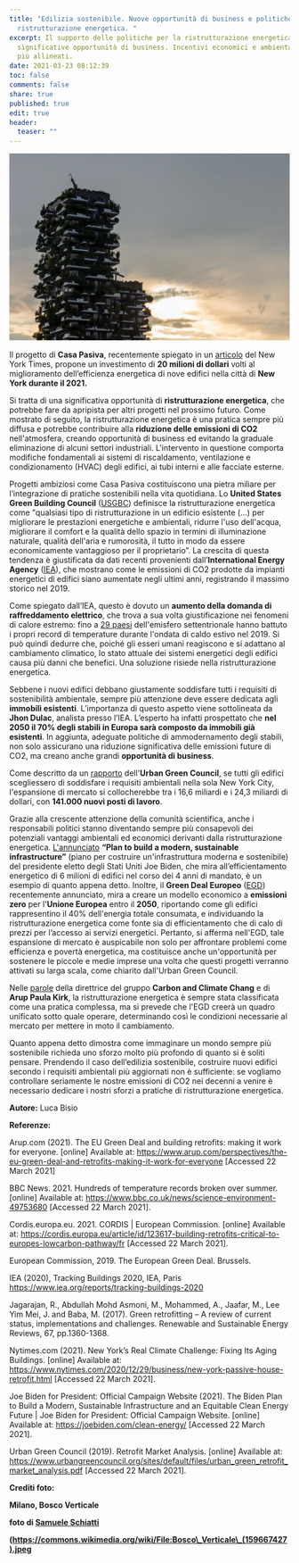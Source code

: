 ```yaml
---
title: "Edilizia sostenibile. Nuove opportunità di business e politiche per la
  ristrutturazione energetica. "
excerpt: Il supporto delle politiche per la ristrutturazione energetica offre
  significative opportunità di business. Incentivi economici e ambientali sempre
  più allineati.
date: 2021-03-23 08:12:39
toc: false
comments: false
share: true
published: true
edit: true
header:
  teaser: ""
---
```

![](/assets/images/181683.webp)

Il progetto di **Casa Pasiva**, recentemente spiegato in un [articolo](https://www.nytimes.com/2020/12/29/business/new-york-passive-house-retrofit.html) del New York Times, propone un investimento di **20 milioni di dollari** volti al miglioramento dell’efficienza energetica di nove edifici nella città di **New York durante il 2021.** 

Si tratta di una significativa opportunità di **ristrutturazione energetica**, che potrebbe fare da apripista per altri progetti nel prossimo futuro. Come mostrato di seguito, la ristrutturazione energetica è una pratica sempre più diffusa e potrebbe contribuire alla **riduzione delle emissioni di CO2** nell'atmosfera, creando opportunità di business ed evitando la graduale eliminazione di alcuni settori industriali. L'intervento in questione comporta modifiche fondamentali ai sistemi di riscaldamento, ventilazione e condizionamento (HVAC) degli edifici, ai tubi interni e alle facciate esterne.

Progetti ambiziosi come Casa Pasiva costituiscono una pietra miliare per l’integrazione di pratiche sostenibili nella vita quotidiana. Lo **United States Green Building Council** ([USGBC](https://www.sciencedirect.com/science/article/pii/S1364032116305846?casa_token=87AyCtDrTHAAAAAA:YhHCz0YeBYMCx7qtpjf6eQw_7QuCibmau4jkl4p1sxDlvnx6IkRN7CZqKIsyVVH7y4TIgR3_UA#bib23)) definisce la ristrutturazione energetica come "qualsiasi tipo di ristrutturazione in un edificio esistente (…) per migliorare le prestazioni energetiche e ambientali, ridurre l'uso dell'acqua, migliorare il comfort e la qualità dello spazio in termini di illuminazione naturale, qualità dell'aria e rumorosità, il tutto in modo da essere economicamente vantaggioso per il proprietario”. La crescita di questa tendenza è giustificata da dati recenti provenienti dall’**International Energy Agency** ([IEA](https://www.iea.org/reports/tracking-buildings-2020)), che mostrano come le emissioni di CO2 prodotte da impianti energetici di edifici siano aumentate negli ultimi anni, registrando il massimo storico nel 2019. 

Come spiegato dall’IEA, questo è dovuto un **aumento della domanda di raffreddamento elettrico**, che trova a sua volta giustificazione nei fenomeni di calore estremo: fino a [29 paesi](https://www.bbc.com/news/science-environment-49753680) dell'emisfero settentrionale hanno battuto i propri record di temperature durante l'ondata di caldo estivo nel 2019. Si può quindi dedurre che, poiché gli esseri umani reagiscono e si adattano al cambiamento climatico, lo stato attuale dei sistemi energetici degli edifici causa più danni che benefici. Una soluzione risiede nella ristrutturazione energetica. 

Sebbene i nuovi edifici debbano giustamente soddisfare tutti i requisiti di sostenibilità ambientale, sempre più attenzione deve essere dedicata agli **immobili esistenti**. L’importanza di questo aspetto viene sottolineata da **Jhon Dulac**, analista presso l’IEA. L’esperto ha infatti prospettato che **nel 2050 il 70% degli stabili in Europa sarà composto da immobili già esistenti**. In aggiunta, adeguate politiche di ammodernamento degli stabili, non solo assicurano una riduzione significativa delle emissioni future di CO2, ma creano anche grandi **opportunità di business**. 

Come descritto da un [rapporto](https://www.urbangreencouncil.org/sites/default/files/urban_green_retrofit_market_analysis.pdf) dell'**Urban Green Council**, se tutti gli edifici scegliessero di soddisfare i requisiti ambientali nella sola New York City, l'espansione di mercato si collocherebbe tra i 16,6 miliardi e i 24,3 miliardi di dollari, con **141.000 nuovi posti di lavoro**.

Grazie alla crescente attenzione della comunità scientifica, anche i responsabili politici stanno diventando sempre più consapevoli dei potenziali vantaggi ambientali ed economici derivanti dalla ristrutturazione energetica. [L'annunciato](https://joebiden.com/clean-energy/) **“Plan to build a modern, sustainable infrastructure”** (piano per costruire un'infrastruttura moderna e sostenibile) del presidente eletto degli Stati Uniti Joe Biden, che mira all’efficientamento energetico di 6 milioni di edifici nel corso dei 4 anni di mandato, è un esempio di quanto appena detto. Inoltre, il **Green Deal Europeo** ([EGD](https://eur-lex.europa.eu/resource.html?uri=cellar:b828d165-1c22-11ea-8c1f-01aa75ed71a1.0002.02/DOC_1&format=PDF)) recentemente annunciato, mira a creare un modello economico a **emissioni zero** per l'**Unione Europea** entro il **2050**, riportando come gli edifici rappresentino il 40% dell'energia totale consumata, e individuando la ristrutturazione energetica come fonte sia di efficientamento che di calo di prezzi per l’accesso ai servizi energetici. Pertanto, si afferma nell'EGD, tale espansione di mercato è auspicabile non solo per affrontare problemi come efficienza e povertà energetica, ma costituisce anche un'opportunità per sostenere le piccole e medie imprese una volta che questi progetti verranno attivati su larga scala, come chiarito dall'Urban Green Council. 

Nelle [parole](https://www.arup.com/perspectives/the-eu-green-deal-and-retrofits-making-it-work-for-everyone) della direttrice del gruppo **Carbon and Climate Chang** e di **Arup Paula Kirk**, la ristrutturazione energetica è sempre stata classificata come una pratica complessa, ma si prevede che l'EGD creerà un quadro unificato sotto quale operare, determinando così le condizioni necessarie al mercato per mettere in moto il cambiamento.

Quanto appena detto dimostra come immaginare un mondo sempre più sostenibile richieda uno sforzo molto più profondo di quanto si è soliti pensare. Prendendo il caso dell’edilizia sostenibile, costruire nuovi edifici secondo i requisiti ambientali più aggiornati non è sufficiente: se vogliamo controllare seriamente le nostre emissioni di CO2 nei decenni a venire è necessario dedicare i nostri sforzi a pratiche di ristrutturazione energetica.



**Autore:** Luca Bisio 

**Referenze:** 

Arup.com (2021). The EU Green Deal and building retrofits: making it work for everyone. \[online] Available at: https://www.arup.com/perspectives/the-eu-green-deal-and-retrofits-making-it-work-for-everyone \[Accessed 22 March 2021]

BBC News. 2021. Hundreds of temperature records broken over summer. \[online] Available at: <https://www.bbc.co.uk/news/science-environment-49753680> \[Accessed 22 March 2021].

Cordis.europa.eu. 2021. CORDIS | European Commission. \[online] Available at: <https://cordis.europa.eu/article/id/123617-building-retrofits-critical-to-europes-lowcarbon-pathway/fr> \[Accessed 22 March 2021].

European Commission, 2019. The European Green Deal. Brussels.

IEA (2020), Tracking Buildings 2020, IEA, Paris <https://www.iea.org/reports/tracking-buildings-2020>

Jagarajan, R., Abdullah Mohd Asmoni, M., Mohammed, A., Jaafar, M., Lee Yim Mei, J. and Baba, M. (2017). Green retrofitting – A review of current status, implementations and challenges. Renewable and Sustainable Energy Reviews, 67, pp.1360-1368.

Nytimes.com (2021). New York’s Real Climate Challenge: Fixing Its Aging Buildings. \[online] Available at: https://www.nytimes.com/2020/12/29/business/new-york-passive-house-retrofit.html \[Accessed 22 March 2021].

Joe Biden for President: Official Campaign Website (2021). The Biden Plan to Build a Modern, Sustainable Infrastructure and an Equitable Clean Energy Future | Joe Biden for President: Official Campaign Website. \[online] Available at: https://joebiden.com/clean-energy/ \[Accessed 22 March 2021].

Urban Green Council (2019). Retrofit Market Analysis. \[online] Available at: https://www.urbangreencouncil.org/sites/default/files/urban_green_retrofit_market_analysis.pdf \[Accessed 22 March 2021].

**Crediti foto:** 

**Milano, Bosco Verticale** 

**foto di [Samuele Schiatti](https://500px.com/photo/159667427/bosco-verticale-by-samuele-schiatti)**

**(https://commons.wikimedia.org/wiki/File:Bosco\_Verticale\_(159667427).jpeg**
